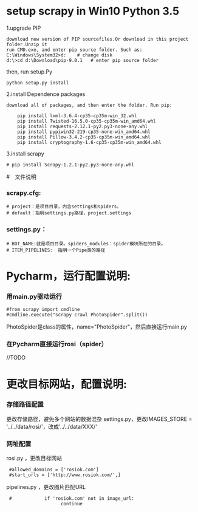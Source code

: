 
# setup scrapy in Win10 Python 3.5
1.upgrade PIP    
  
    download new version of PIP sourcefiles.Or download in this project folder.Unzip it
    run CMD.exe, and enter pip source folder. Such as:
    C:\Windows\System32>d:    # change disk
    d:\>cd d:\Download\pip-9.0.1   # enter pip source folder
then, run setup.Py  

    python setup.py install
2.install Dependence packages  

    download all of packages, and then enter the folder. Run pip:  
    
        pip install lxml-3.6.4-cp35-cp35m-win_32.whl
        pip install Twisted-16.5.0-cp35-cp35m-win_amd64.whl
        pip install requests-2.12.1-py2.py3-none-any.whl
        pip install pypiwin32-219-cp35-none-win_amd64.whl
        pip install Pillow-3.4.2-cp35-cp35m-win_amd64.whl
        pip install cryptography-1.6-cp35-cp35m-win_amd64.whl
3.install scrapy 

    # pip install Scrapy-1.2.1-py2.py3-none-any.whl




#　文件说明 
### scrapy.cfg:
    # project：是项目目录，内含settings和spiders。
    # default：指明settings.py路径，project.settings 
### settings.py：
    # BOT_NAME:就是项目目录。spiders_modules：spider模块所在的目录。
    # ITEM_PIPELINES:  指明一个Pipe类的路径


# Pycharm，运行配置说明:
### 用main.py驱动运行
    #from scrapy import cmdline
    #cmdline.execute("scrapy crawl PhotoSpider".split())
   PhotoSpider是class的属性，name="PhotoSpider"，然后直接运行main.py
###   在Pycharm直接运行rosi（spider）
   //TODO

# 更改目标网站，配置说明: 
### 存储路径配置
更改存储路径，避免多个网站的数据混杂
    settings.py，更改IMAGES_STORE = '../../data/rosi/'，改成'../../data/XXX/'
### 网址配置
rosi.py ，更改目标网站   

     #allowed_domains = ['rosiok.com']       
     #start_urls = ['http://www.rosiok.com/',]
pipelines.py ，更改图片匹配URL   

     #            if 'rosiok.com' not in image_url:
                        continue